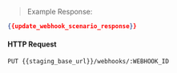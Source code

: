 > Example Response:

```json
{{update_webhook_scenario_response}}
```

#### HTTP Request

`PUT {{staging_base_url}}/webhooks/:WEBHOOK_ID`
